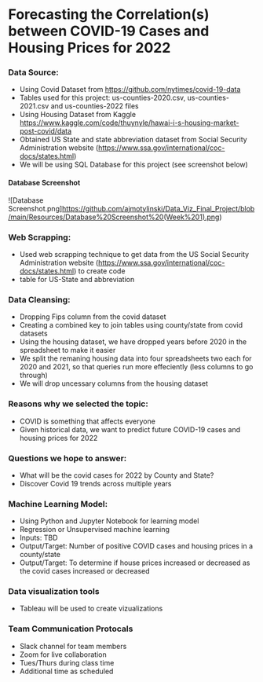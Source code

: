 # Forecasting the Correlation(s) between COVID-19 Cases and Housing Prices for 2022

### Data Source:
- Using Covid Dataset from https://github.com/nytimes/covid-19-data
- Tables used for this project: us-counties-2020.csv, us-counties-2021.csv and us-counties-2022 files
- Using Housing Dataset from Kaggle https://www.kaggle.com/code/thuynyle/hawai-i-s-housing-market-post-covid/data
- Obtained US State and state abbreviation dataset from Social Security Administration website (https://www.ssa.gov/international/coc-docs/states.html)
- We will be using SQL Database for this project (see screenshot below)

#### Database Screenshot
![Database Screenshot.png]https://github.com/ajmotylinski/Data_Viz_Final_Project/blob/main/Resources/Database%20Screenshot%20(Week%201).png)

### Web Scrapping:
- Used web scrapping technique to get data from the US Social Security Administration website (https://www.ssa.gov/international/coc-docs/states.html) to create code
- table for US-State and abbreviation

### Data Cleansing:
- Dropping Fips column from the covid dataset
- Creating a combined key to join tables using county/state from covid datasets
- Using the housing dataset, we have dropped years before 2020 in the spreadsheet to make it easier
- We split the remaning housing data into four spreadsheets two each for 2020 and 2021, so that queries run more effeciently (less columns to go through)
- We will drop uncessary columns from the housing dataset

### Reasons why we selected the topic:
 -  COVID is something that affects everyone
 -  Given historical data, we want to predict future COVID-19 cases and housing prices for 2022
 
### Questions we hope to answer:
- What will be the covid cases for 2022 by County and State?
- Discover Covid 19 trends across multiple years

### Machine Learning Model:
- Using Python and Jupyter Notebook for learning model
- Regression or Unsupervised machine learning
- Inputs: TBD
- Output/Target: Number of positive COVID cases and housing prices in a county/state
- Output/Target: To determine if house prices increased or decreased as the covid cases increased or decreased

### Data visualization tools
- Tableau will be used to create vizualizations

### Team Communication Protocals
- Slack channel for team members
- Zoom for live collaboration
- Tues/Thurs during class time
- Additional time as scheduled

